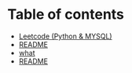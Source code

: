 # Table of contents

* [Leetcode \(Python & MYSQL\)](README.md)
* [README](algorithm.md)
* [what](what.md)
* [README](database.md)

